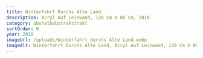 ```yaml
---
title: Winterfahrt Durchs Alte Land
description: Acryl Auf Leinwand, 120 Cm X 80 Cm, 2018
category: abshalbabstrakttrakt
sortOrder: 0
year: 2018
imageUrl: /uploads/Winterfahrt durchs Alte Land.webp
imageAlt: Winterfahrt Durchs Alte Land, Acryl Auf Leinwand, 120 Cm X 80 Cm, 2018
---
```

